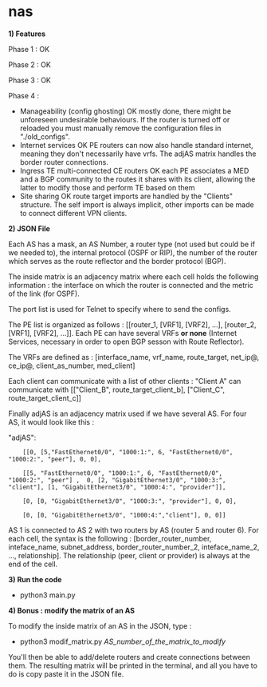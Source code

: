 # nas
**1) Features**

Phase 1 : OK

Phase 2 : OK

Phase 3 : OK

Phase 4 : 

- Manageability (config ghosting) OK
        mostly done, there might be unforeseen undesirable behaviours. If the router is turned off or reloaded you must manually remove the configuration files in "./old_configs".
- Internet services OK
        PE routers can now also handle standard internet, meaning they don't necessarily have vrfs. The adjAS matrix handles the border router connections.
- Ingress TE multi-connected CE routers OK
        each PE associates a MED and a BGP community to the routes it shares with its client, allowing the latter to modify those and perform TE based on them
- Site sharing OK
        route target imports are handled by the "Clients" structure. The self import is always implicit, other imports can be made to connect different VPN clients.


**2) JSON File**

Each AS has a mask, an AS Number, a router type (not used but could be if we needed to), the internal protocol (OSPF or RIP), the number of the router which serves as the route reflector and the border protocol (BGP). 

The inside matrix is an adjacency matrix where each cell holds the following information : the interface on which the router is connected and the metric of the link (for OSPF).

The port list is used for Telnet to specify where to send the configs.

The PE list is organized as follows : [[router_1, [VRF1], [VRF2], ...], [router_2, [VRF1], [VRF2], ...]]. Each PE can have several VRFs **or none** (Internet Services, necessary in order to open BGP sesson with Route Reflector).

The VRFs are defined as : [interface_name, vrf_name, route_target, net_ip@, ce_ip@, client_as_number, med_client]

Each client can communicate with a list of other clients : "Client A" can communicate with [["Client_B", route_target_client_b], ["Client_C", route_target_client_c]]

Finally adjAS is an adjacency matrix used if we have several AS. For four AS, it would look like this : 

"adjAS": 

        [[0, [5,"FastEthernet0/0", "1000:1:", 6, "FastEthernet0/0", "1000:2:", "peer"], 0, 0],
        
        [[5, "FastEthernet0/0", "1000:1:", 6, "FastEthernet0/0", "1000:2:", "peer"] ,  0, [2, "GigabitEthernet3/0", "1000:3:", "client"], [1, "GigabitEthernet3/0", "1000:4:", "provider"]],
        
        [0, [0, "GigabitEthernet3/0", "1000:3:", "provider"], 0, 0],
        
        [0, [0, "GigabitEthernet3/0", "1000:4:","client"], 0, 0]]

AS 1 is connected to AS 2 with two routers by AS (router 5 and router 6). For each cell, the syntax is the following : [border_router_number, inteface_name, subnet_address, border_router_number_2, inteface_name_2, ..., relationship]. The relationship (peer, client or provider) is always at the end of the cell.

**3) Run the code**

* python3 main.py


**4) Bonus : modify the matrix of an AS**

To modify the inside matrix of an AS in the JSON, type :
* python3 modif_matrix.py _AS_number_of_the_matrix_to_modify_

You'll then be able to add/delete routers and create connections between them. The resulting matrix will be printed in the terminal, and all you have to do is copy paste it in the JSON file. 